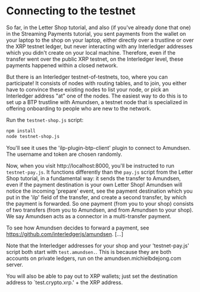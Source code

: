 # Connecting to the testnet

So far, in the Letter Shop tutorial, and also (if you've already done that one) in the Streaming Payments tutorial,
you sent payments from the wallet on your laptop to the shop on your laptop, either directly over a trustline or over the XRP testnet ledger,
but never interacting with any Interledger addresses which you didn't create on your local machine. Therefore, even if
the transfer went over the public XRP testnet, on the Interledger level, these payments happened within a closed network.

But there is an Interledger testnet-of-testnets, too, where you can participate! It consists of nodes with routing tables,
and to join, you either have to convince these existing nodes to list your node, or pick an Interledger address "at" one
of the nodes. The easiest way to do this is to set up a BTP trustline with Amundsen, a testnet node that is specialized
in offering onboarding to people who are new to the network.

Run the `testnet-shop.js` script:

```sh
npm install
node testnet-shop.js
```

 You'll see it uses the 'ilp-plugin-btp-client' plugin to connect to Amundsen. The
username and token are chosen randomly.

Now, when you visit http://localhost:8000, you'll be instructed to run `testnet-pay.js`. It functions differently than
the `pay.js` script from the Letter Shop tutorial, in a fundamental way: it sends the transfer to Amundsen, even
if the payment destination is your own Letter Shop! Amundsen will notice the incoming 'prepare' event, see the payment
destination which you put in the 'ilp' field of the transfer, and create a second transfer, by which the payment is
forwarded. So one payment (from you to your shop) consists of two transfers (from you to Amundsen, and from Amundsen to
your shop). We say Amundsen acts as a connector in a multi-transfer payment.

To see how Amundsen decides to forward a payment, see https://github.com/interledgerjs/amundsen. [...]

Note that the Interledger addresses for your shop and your 'testnet-pay.js' script both start with `test.amundsen.`.
This is because they are both accounts on private ledgers, run on the amundsen.michielbdejong.com server.

You will also be able to pay out to XRP wallets; just set the destination address to `test.crypto.xrp.' + the XRP address.
